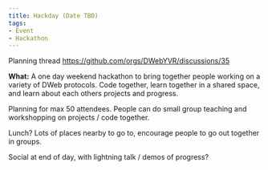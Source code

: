 ```yaml
---
title: Hackday (Date TBD)
tags:
- Event
- Hackathon
---
```


Planning thread https://github.com/orgs/DWebYVR/discussions/35

**What:** A one day weekend hackathon to bring together people working on a variety of DWeb protocols. Code together, learn together in a shared space, and learn about each others projects and progress.

Planning for max 50 attendees. People can do small group teaching and workshopping on projects / code together.

Lunch? Lots of places nearby to go to, encourage people to go out together in groups.

Social at end of day, with lightning talk / demos of progress?

